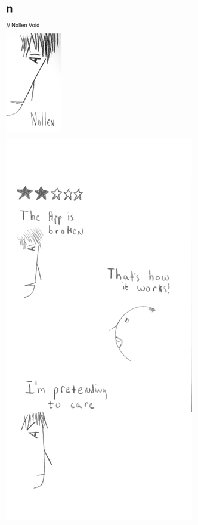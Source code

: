 # n
// Nollen Void

<img src="https://raw.githubusercontent.com/tahmmee/n/master/i/cover.png" width="148">

[![pump fake](i/pumpfake.png?raw=true)](https://www.instagram.com/nollenvoid/)

